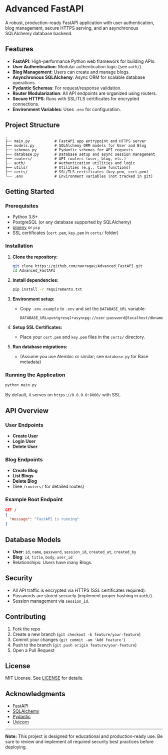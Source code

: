 # Advanced FastAPI

A robust, production-ready FastAPI application with user authentication, blog management, secure HTTPS serving, and an asynchronous SQLAlchemy database backend.

## Features

- **FastAPI**: High-performance Python web framework for building APIs.
- **User Authentication**: Modular authentication logic (see `auth/`).
- **Blog Management**: Users can create and manage blogs.
- **Asynchronous SQLAlchemy**: Async ORM for scalable database operations.
- **Pydantic Schemas**: For request/response validation.
- **Router Modularization**: All API endpoints are organized using routers.
- **Secure HTTPS**: Runs with SSL/TLS certificates for encrypted connections.
- **Environment Variables**: Uses `.env` for configuration.

## Project Structure

```
.
├── main.py           # FastAPI app entrypoint and HTTPS server
├── models.py         # SQLAlchemy ORM models for User and Blog
├── schemas.py        # Pydantic schemas for API requests
├── database.py       # Database setup and async session management
├── routers/          # API routers (user, blog, etc.)
├── auth/             # Authentication utilities and logic
├── utils/            # Utilities (e.g., time functions)
├── certs/            # SSL/TLS certificates (key.pem, cert.pem)
└── .env              # Environment variables (not tracked in git)
```

## Getting Started

### Prerequisites

- Python 3.8+
- PostgreSQL (or any database supported by SQLAlchemy)
- [pipenv](https://pipenv.pypa.io/en/latest/) or `pip`
- SSL certificates (`cert.pem`, `key.pem` in `certs/` folder)

### Installation

1. **Clone the repository:**
   ```bash
   git clone https://github.com/nanragav/Advanced_FastAPI.git
   cd Advanced_FastAPI
   ```

2. **Install dependencies:**
   ```bash
   pip install -r requirements.txt
   ```

3. **Environment setup:**
   - Copy `.env.example` to `.env` and set the `DATABASE_URL` variable:
     ```
     DATABASE_URL=postgresql+asyncpg://user:password@localhost/dbname
     ```

4. **Setup SSL Certificates:**
   - Place your `cert.pem` and `key.pem` files in the `certs/` directory.

5. **Run database migrations:**
   - (Assume you use Alembic or similar; see `database.py` for Base metadata)

### Running the Application

```bash
python main.py
```

By default, it serves on `https://0.0.0.0:8000/` with SSL.

## API Overview

### User Endpoints

- **Create User**
- **Login User**
- **Delete User**

### Blog Endpoints

- **Create Blog**
- **List Blogs**
- **Delete Blog**
- (See `/routers/` for detailed routes)

### Example Root Endpoint

```json
GET /
{
  "message": "FastAPI is running"
}
```

## Database Models

- **User**: `id`, `name`, `password`, `session_id`, `created_at`, `created_by`
- **Blog**: `id`, `title`, `body`, `user_id`
- Relationships: Users have many Blogs.

## Security

- All API traffic is encrypted via HTTPS (SSL certificates required).
- Passwords are stored securely (implement proper hashing in `auth/`).
- Session management via `session_id`.

## Contributing

1. Fork the repo
2. Create a new branch (`git checkout -b feature/your-feature`)
3. Commit your changes (`git commit -am 'Add feature'`)
4. Push to the branch (`git push origin feature/your-feature`)
5. Open a Pull Request

## License

MIT License. See [LICENSE](LICENSE) for details.

## Acknowledgments

- [FastAPI](https://fastapi.tiangolo.com/)
- [SQLAlchemy](https://www.sqlalchemy.org/)
- [Pydantic](https://pydantic-docs.helpmanual.io/)
- [Uvicorn](https://www.uvicorn.org/)

---

**Note:** This project is designed for educational and production-ready use. Be sure to review and implement all required security best practices before deploying.
